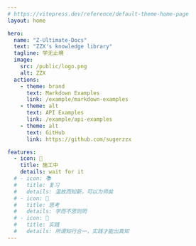 ```yaml
---
# https://vitepress.dev/reference/default-theme-home-page
layout: home

hero:
  name: "Z-Ultimate-Docs"
  text: "ZZX's knowledge library"
  tagline: 学无止境
  image:
    src: /public/logo.png
    alt: ZZX
  actions:
    - theme: brand
      text: Markdown Examples
      link: /example/markdown-examples
    - theme: alt
      text: API Examples
      link: /example/api-examples
    - theme: alt
      text: GitHub
      link: https://github.com/sugerzzx

features:
  - icon: 🚧
    title: 施工中
    details: wait for it
  # - icon: 📚
  #   title: 复习
  #   details: 温故而知新，可以为师矣
  # - icon: 🤔
  #   title: 思考
  #   details: 学而不思则罔
  # - icon: 🏃
  #   title: 实践
  #   details: 所谓知行合一，实践才能出真知
---
```


<style>
:root {
--vp-home-hero-name-color: transparent;
--vp-home-hero-name-background: -webkit-linear-gradient(120deg, #845EC2 30%, #2C73D2);

--vp-home-hero-image-background-image: linear-gradient(-60deg, #2C73D2 10%, #845EC2);
--vp-home-hero-image-filter: blur(60px);
}
</style>
